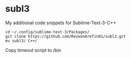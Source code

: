 # subl3

My additional code snippets for Sublime-Text-3-C++
```
cd ~/.config/sublime-text-3/Packages/  
git clone https://github.com/RezwanArefin01/subl3.git 
mv subl3/ C++/
```

Copy timeout script to /bin
